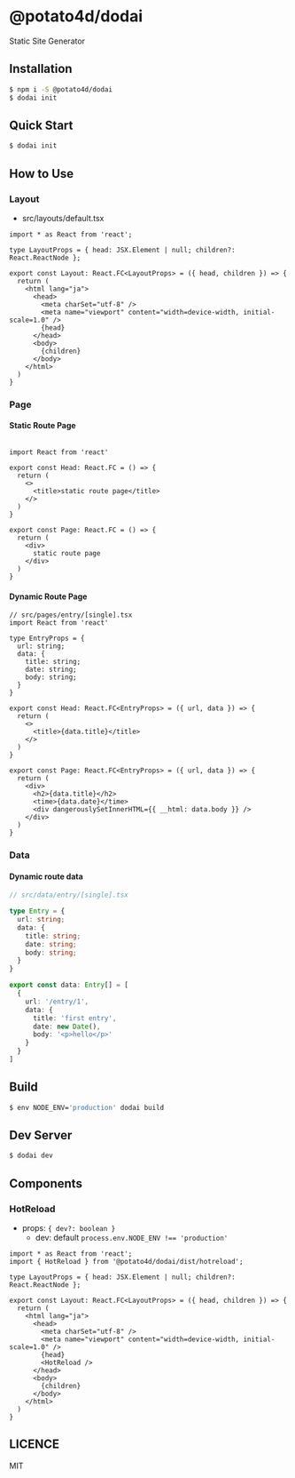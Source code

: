 # @potato4d/dodai

Static Site Generator

## Installation

```bash
$ npm i -S @potato4d/dodai
$ dodai init
```

## Quick Start

```bash
$ dodai init
```

## How to Use

### Layout

- src/layouts/default.tsx

```tsx
import * as React from 'react';

type LayoutProps = { head: JSX.Element | null; children?: React.ReactNode };

export const Layout: React.FC<LayoutProps> = ({ head, children }) => {
  return (
    <html lang="ja">
      <head>
        <meta charSet="utf-8" />
        <meta name="viewport" content="width=device-width, initial-scale=1.0" />
        {head}
      </head>
      <body>
        {children}
      </body>
    </html>
  )
}
```

### Page

#### Static Route Page

```tsx

import React from 'react'

export const Head: React.FC = () => {
  return (
    <>
      <title>static route page</title>
    </>
  )
}

export const Page: React.FC = () => {
  return (
    <div>
      static route page
    </div>
  )
}
```

#### Dynamic Route Page

```tsx
// src/pages/entry/[single].tsx
import React from 'react'

type EntryProps = {
  url: string;
  data: {
    title: string;
    date: string;
    body: string;
  }
}

export const Head: React.FC<EntryProps> = ({ url, data }) => {
  return (
    <>
      <title>{data.title}</title>
    </>
  )
}

export const Page: React.FC<EntryProps> = ({ url, data }) => {
  return (
    <div>
      <h2>{data.title}</h2>
      <time>{data.date}</time>
      <div dangerouslySetInnerHTML={{ __html: data.body }} />
    </div>
  )
}
```

### Data

#### Dynamic route data

```ts
// src/data/entry/[single].tsx

type Entry = {
  url: string;
  data: {
    title: string;
    date: string;
    body: string;
  }
}

export const data: Entry[] = [
  {
    url: '/entry/1',
    data: {
      title: 'first entry',
      date: new Date(),
      body: '<p>hello</p>'
    }
  }
]
```

## Build

```bash
$ env NODE_ENV='production' dodai build
```

## Dev Server

```bash
$ dodai dev
```

## Components

### HotReload

- props: `{ dev?: boolean }`
  - dev: default `process.env.NODE_ENV !== 'production'`

```tsx
import * as React from 'react';
import { HotReload } from '@potato4d/dodai/dist/hotreload';

type LayoutProps = { head: JSX.Element | null; children?: React.ReactNode };

export const Layout: React.FC<LayoutProps> = ({ head, children }) => {
  return (
    <html lang="ja">
      <head>
        <meta charSet="utf-8" />
        <meta name="viewport" content="width=device-width, initial-scale=1.0" />
        {head}
        <HotReload />
      </head>
      <body>
        {children}
      </body>
    </html>
  )
}
```

## LICENCE

MIT
